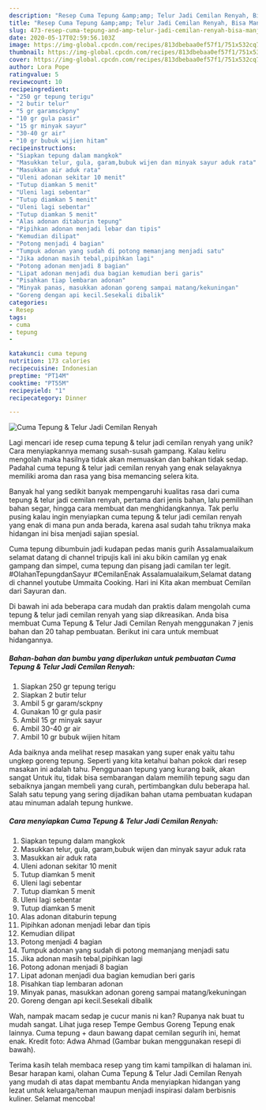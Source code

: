 ```yaml
---
description: "Resep Cuma Tepung &amp;amp; Telur Jadi Cemilan Renyah, Bisa Manjain Lidah"
title: "Resep Cuma Tepung &amp;amp; Telur Jadi Cemilan Renyah, Bisa Manjain Lidah"
slug: 473-resep-cuma-tepung-and-amp-telur-jadi-cemilan-renyah-bisa-manjain-lidah
date: 2020-05-17T02:59:56.103Z
image: https://img-global.cpcdn.com/recipes/813dbebaa0ef57f1/751x532cq70/cuma-tepung-telur-jadi-cemilan-renyah-foto-resep-utama.jpg
thumbnail: https://img-global.cpcdn.com/recipes/813dbebaa0ef57f1/751x532cq70/cuma-tepung-telur-jadi-cemilan-renyah-foto-resep-utama.jpg
cover: https://img-global.cpcdn.com/recipes/813dbebaa0ef57f1/751x532cq70/cuma-tepung-telur-jadi-cemilan-renyah-foto-resep-utama.jpg
author: Lora Pope
ratingvalue: 5
reviewcount: 10
recipeingredient:
- "250 gr tepung terigu"
- "2 butir telur"
- "5 gr garamsckpny"
- "10 gr gula pasir"
- "15 gr minyak sayur"
- "30-40 gr air"
- "10 gr bubuk wijien hitam"
recipeinstructions:
- "Siapkan tepung dalam mangkok"
- "Masukkan telur, gula, garam,bubuk wijen dan minyak sayur aduk rata"
- "Masukkan air aduk rata"
- "Uleni adonan sekitar 10 menit"
- "Tutup diamkan 5 menit"
- "Uleni lagi sebentar"
- "Tutup diamkan 5 menit"
- "Uleni lagi sebentar"
- "Tutup diamkan 5 menit"
- "Alas adonan ditaburin tepung"
- "Pipihkan adonan menjadi lebar dan tipis"
- "Kemudian dilipat"
- "Potong menjadi 4 bagian"
- "Tumpuk adonan yang sudah di potong memanjang menjadi satu"
- "Jika adonan masih tebal,pipihkan lagi"
- "Potong adonan menjadi 8 bagian"
- "Lipat adonan menjadi dua bagian kemudian beri garis"
- "Pisahkan tiap lembaran adonan"
- "Minyak panas, masukkan adonan goreng sampai matang/kekuningan"
- "Goreng dengan api kecil.Sesekali dibalik"
categories:
- Resep
tags:
- cuma
- tepung
- 

katakunci: cuma tepung  
nutrition: 173 calories
recipecuisine: Indonesian
preptime: "PT14M"
cooktime: "PT55M"
recipeyield: "1"
recipecategory: Dinner

---
```



![Cuma Tepung &amp; Telur Jadi Cemilan Renyah](https://img-global.cpcdn.com/recipes/813dbebaa0ef57f1/751x532cq70/cuma-tepung-telur-jadi-cemilan-renyah-foto-resep-utama.jpg)

Lagi mencari ide resep cuma tepung &amp; telur jadi cemilan renyah yang unik? Cara menyiapkannya memang susah-susah gampang. Kalau keliru mengolah maka hasilnya tidak akan memuaskan dan bahkan tidak sedap. Padahal cuma tepung &amp; telur jadi cemilan renyah yang enak selayaknya memiliki aroma dan rasa yang bisa memancing selera kita.

Banyak hal yang sedikit banyak mempengaruhi kualitas rasa dari cuma tepung &amp; telur jadi cemilan renyah, pertama dari jenis bahan, lalu pemilihan bahan segar, hingga cara membuat dan menghidangkannya. Tak perlu pusing kalau ingin menyiapkan cuma tepung &amp; telur jadi cemilan renyah yang enak di mana pun anda berada, karena asal sudah tahu triknya maka hidangan ini bisa menjadi sajian spesial.

Cuma tepung dibumbuin jadi kudapan pedas manis gurih Assalamualaikum selamat datang di channel tripujis kali ini aku bikin camilan yg enak gampang dan simpel, cuma tepung dan pisang jadi camilan ter legit. #OlahanTepungdanSayur #CemilanEnak Assalamualaikum,Selamat datang di channel youtube Ummaita Cooking. Hari ini Kita akan membuat Cemilan dari Sayuran dan.


Di bawah ini ada beberapa cara mudah dan praktis dalam mengolah cuma tepung &amp; telur jadi cemilan renyah yang siap dikreasikan. Anda bisa membuat Cuma Tepung &amp; Telur Jadi Cemilan Renyah menggunakan 7 jenis bahan dan 20 tahap pembuatan. Berikut ini cara untuk membuat hidangannya.

<!--inarticleads1-->

##### Bahan-bahan dan bumbu yang diperlukan untuk pembuatan Cuma Tepung &amp; Telur Jadi Cemilan Renyah:

1. Siapkan 250 gr tepung terigu
1. Siapkan 2 butir telur
1. Ambil 5 gr garam/sckpny
1. Gunakan 10 gr gula pasir
1. Ambil 15 gr minyak sayur
1. Ambil 30-40 gr air
1. Ambil 10 gr bubuk wijien hitam


Ada baiknya anda melihat resep masakan yang super enak yaitu tahu ungkep goreng tepung. Seperti yang kita ketahui bahan pokok dari resep masakan ini adalah tahu. Penggunaan tepung yang kurang baik, akan sangat Untuk itu, tidak bisa sembarangan dalam memilih tepung sagu dan sebaiknya jangan membeli yang curah, pertimbangkan dulu beberapa hal. Salah satu tepung yang sering dijadikan bahan utama pembuatan kudapan atau minuman adalah tepung hunkwe. 

<!--inarticleads2-->

##### Cara menyiapkan Cuma Tepung &amp; Telur Jadi Cemilan Renyah:

1. Siapkan tepung dalam mangkok
1. Masukkan telur, gula, garam,bubuk wijen dan minyak sayur aduk rata
1. Masukkan air aduk rata
1. Uleni adonan sekitar 10 menit
1. Tutup diamkan 5 menit
1. Uleni lagi sebentar
1. Tutup diamkan 5 menit
1. Uleni lagi sebentar
1. Tutup diamkan 5 menit
1. Alas adonan ditaburin tepung
1. Pipihkan adonan menjadi lebar dan tipis
1. Kemudian dilipat
1. Potong menjadi 4 bagian
1. Tumpuk adonan yang sudah di potong memanjang menjadi satu
1. Jika adonan masih tebal,pipihkan lagi
1. Potong adonan menjadi 8 bagian
1. Lipat adonan menjadi dua bagian kemudian beri garis
1. Pisahkan tiap lembaran adonan
1. Minyak panas, masukkan adonan goreng sampai matang/kekuningan
1. Goreng dengan api kecil.Sesekali dibalik


Wah, nampak macam sedap je cucur manis ni kan? Rupanya nak buat tu mudah sangat. Lihat juga resep Tempe Gembus Goreng Tepung enak lainnya. Cuma tepung + daun bawang dapat cemilan segurih ini, hemat enak. Kredit foto: Adwa Ahmad (Gambar bukan menggunakan resepi di bawah). 

Terima kasih telah membaca resep yang tim kami tampilkan di halaman ini. Besar harapan kami, olahan Cuma Tepung &amp; Telur Jadi Cemilan Renyah yang mudah di atas dapat membantu Anda menyiapkan hidangan yang lezat untuk keluarga/teman maupun menjadi inspirasi dalam berbisnis kuliner. Selamat mencoba!
